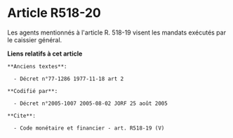 # Article R518-20

Les agents mentionnés à l'article R. 518-19 visent les mandats exécutés par le caissier général.

**Liens relatifs à cet article**

	**Anciens textes**:

	  - Décret n°77-1286 1977-11-18 art 2

	**Codifié par**:

	  - Décret n°2005-1007 2005-08-02 JORF 25 août 2005

	**Cite**:

	  - Code monétaire et financier - art. R518-19 (V)
